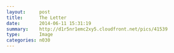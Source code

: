 ```yaml
---
layout:     post
title:      The Letter
date:       2014-06-11 15:31:19
summary:    http://d1r5nr1emc2xy5.cloudfront.net/pics/41539 
type:       Image
categories: n030
---
```

